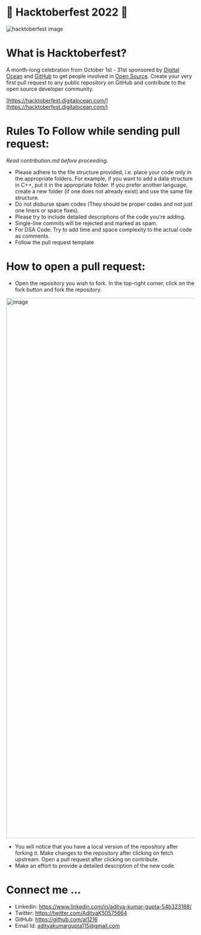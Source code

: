 # 🎃 Hacktoberfest 2022 🎃

![hacktoberfest image](https://user-images.githubusercontent.com/71925655/194758827-0cd85757-2f46-413e-b935-891ec8ce0198.png)

# What is Hacktoberfest?
A month-long celebration from October 1st - 31st sponsored by [Digital Ocean](https://hacktoberfest.digitalocean.com/) and [GitHub](https://github.com/blog/2433-celebrate-open-source-this-october-with-hacktoberfest) to get people involved in [Open Source](https://github.com/open-source). Create your very first pull request to any public repository on GitHub and contribute to the open source developer community.

[https://hacktoberfest.digitalocean.com/](https://hacktoberfest.digitalocean.com/)

# Rules To Follow while sending pull request:

*Read contribution.md before proceeding.*

- Please adhere to the file structure provided, i.e. place your code only in the appropriate folders. For example, if you want to add a data structure in C++, put it in the appropriate folder. If you prefer another language, create a new folder (if one does not already exist) and use the same file structure.
- Do not disburse spam codes (They should be proper codes and not just one liners or space fixes).
- Please try to include detailed descriptions of the code you're adding.
- Single-line commits will be rejected and marked as spam.
- For DSA Code: Try to add time and space complexity to the actual code as comments.
- Follow the pull request template

# How to open a pull request:

- Open the repository you wish to fork. In the top-right corner, click on the fork button and fork the repository.

<img width="1440" alt="image" src="https://user-images.githubusercontent.com/71925655/194759692-fa88ef51-b996-4546-a02a-0d75196ea0fe.png">

- You will notice that you have a local version of the repository after forking it. Make changes to the repository after clicking on fetch upstream. Open a pull request after clicking on contribute.
- Make an effort to provide a detailed description of the new code.

# Connect me ...
- Linkedin: https://www.linkedin.com/in/aditya-kumar-gupta-54b323188/
- Twitter: https://twitter.com/AdityaK50575664
- GitHub: https://github.com/al1216
- Email Id: adityakumargupta115@gmail.com
